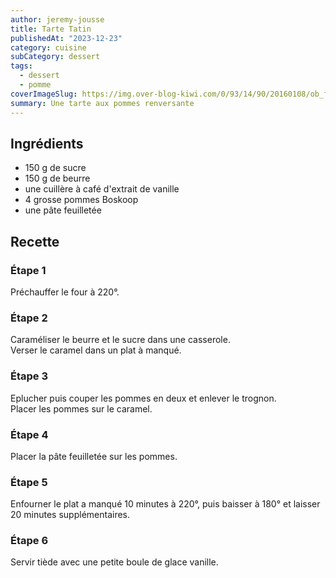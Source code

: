 ```yaml
---
author: jeremy-jousse
title: Tarte Tatin
publishedAt: "2023-12-23"
category: cuisine
subCategory: dessert
tags:
  - dessert
  - pomme
coverImageSlug: https://img.over-blog-kiwi.com/0/93/14/90/20160108/ob_f83837_tarte-tatin-pommes-michalak.jpg
summary: Une tarte aux pommes renversante
---
```


## Ingrédients

- 150 g de sucre
- 150 g de beurre
- une cuillère à café d'extrait de vanille
- 4 grosse pommes Boskoop
- une pâte feuilletée

## Recette

### Étape 1

Préchauffer le four à 220°.

### Étape 2

Caraméliser le beurre et le sucre dans une casserole.  
Verser le caramel dans un plat à manqué.

### Étape 3

Eplucher puis couper les pommes en deux et enlever le trognon.  
Placer les pommes sur le caramel.

### Étape 4

Placer la pâte feuilletée sur les pommes.

### Étape 5

Enfourner le plat a manqué 10 minutes à 220°, puis baisser à 180° et laisser 20 minutes supplémentaires.

### Étape 6

Servir tiède avec une petite boule de glace vanille.
